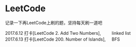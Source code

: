 # LeetCode
记录一下再LeetCode上刷的题，坚持每天刷一道吧

2017.6.12 打卡[LeetCode 2. Add Two Numbers],          linked list<br>
2017.6.13 打卡[LeetCode 200. Number of Islands],      BFS<br>
